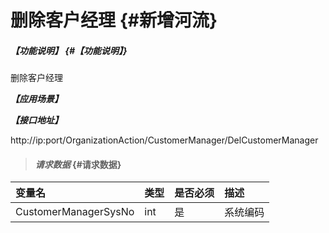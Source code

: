 # 删除客户经理 {#新增河流}

##### _【功能说明】_ {#【功能说明】}

删除客户经理

_**【应用场景】**_

_**【接口地址】**_

http://ip:port/OrganizationAction/CustomerManager/DelCustomerManager

> #### _请求数据_ {#请求数据}

| 变量名 | 类型 | 是否必须 | 描述 |
| :--- | :--- | :--- | :--- |
| CustomerManagerSysNo | int | 是 | 系统编码 |



